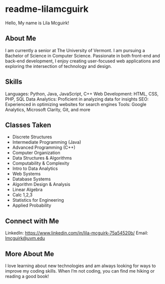 # readme-lilamcguirk

Hello, My name is Lila Mcguirk!

## About Me
I am currently a senior at The University of Vermont. I am pursuing a Bachelor of Science in Computer Science. 
Passionate in both front-end and back-end development, I enjoy creating user-focused web applications and exploring the intersection of technology and design.

## Skills
Languages: Python, Java, JavaScript, C++
Web Development: HTML, CSS, PHP, SQL
Data Analytics: Proficient in analyzing data for insights
SEO: Experienced in optimizing websites for search engines
Tools: Google Analytics, Microsoft Clarity, Git, and more

## Classes Taken
- Discrete Structures
- Intermediate Programming (Java)
- Advanced Programming (C++)
- Computer Organization
- Data Structures & Algorithms
- Computability & Complexity
- Intro to Data Analytics
- Web Systems
- Database Systems
- Algorithm Design & Analysis
- Linear Algebra
- Calc 1,2,3
- Statistics for Engineering
- Applied Probability

## Connect with Me
LinkedIn: https://www.linkedin.com/in/lila-mcguirk-75a54520b/
Email: lmcguirk@uvm.edu

## More About Me
I love learning about new technologies and am always looking for ways to improve my coding skills. When I’m not coding, you can find me hiking or reading a good book!

